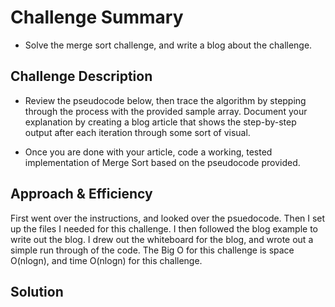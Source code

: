 # Challenge Summary
<!-- Short summary or background information -->
* Solve the merge sort challenge, and write a blog about the challenge. 
## Challenge Description
<!-- Description of the challenge -->
* Review the pseudocode below, then trace the algorithm by stepping through the process with the provided sample array. Document your explanation by creating a blog article that shows the step-by-step output after each iteration through some sort of visual.

* Once you are done with your article, code a working, tested implementation of Merge Sort based on the pseudocode provided.

## Approach & Efficiency
<!-- What approach did you take? Why? What is the Big O space/time for this approach? -->
First went over the instructions, and looked over the psuedocode. Then I set up the files I needed for this challenge. I then followed the blog example to write out the blog. I drew out the whiteboard for the blog, and wrote out a simple run through of the code. The Big O for this challenge is space O(nlogn), and time O(nlogn) for this challenge.

## Solution
<!-- Embedded whiteboard image -->
![]()